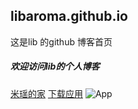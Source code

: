 ## libaroma.github.io

这是lib 的github 博客首页

##### 欢迎访问lib的个人博客

[米瑶的家](blog.hyz.cool)
[下载应用](https://blog.hyz.cool/portal/app/download)
![App](https://hyz.cool/public/R/img/logo.png)
